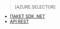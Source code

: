 ﻿> [AZURE.SELECTOR]
- [ПАКЕТ SDK .NET](/ru-ru/documentation/articles/media-services-dotnet-configure-asset-delivery-policy/)
- [API REST](/ru-ru/documentation/articles/media-services-rest-configure-asset-delivery-policy/)

<!--HONumber=45--> 
